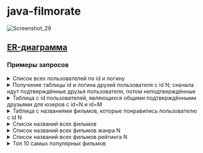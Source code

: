 # java-filmorate


![Screenshot_29](https://github.com/GordeevGleb/java-filmorate/assets/146061679/3c46232d-056b-4f34-8cb9-2c66f3283a5d)



## [ER-диаграмма](https://dbdiagram.io/d/65e9f26ab1f3d4062c63b323)
### Примеры запросов
<details>
<summary>Cписок всех пользователей по id и логину</summary>
       
    SELECT id,
       login
    FROM user;      
</details>

<details>
<summary>Получение таблицы id и логина друзей пользователя с id N; сначала идут подтверждённые друзья пользователя, потом неподтверждённые</summary>
       
    SELECT u.user_id,
       u.login
    FROM user AS u
    LEFT JOIN friendship AS f ON u.user_id = f.friend_id
    WHERE f.user_id = N AND f.is_friend = 'true'
    UNION
    SELECT u.user_id,
       u.login
    FROM user AS u
    LEFT JOIN friendship AS f ON u.user_id = f.friend_id
    WHERE f.user_id = N AND f.is_friend = 'false';         
</details>

<details>
<summary>Таблица с id пользователей, являющихся общими подтверждёнными друзьями для юзеров с id=N и id=M</summary>
       
    SELECT u.user_id,
       u.login
    FROM user AS u
    LEFT JOIN friendship AS f1 ON u.user_id = f1.friend_id
    LEFT JOIN friendship AS f2 ON u.user_id = f2.friend_id
    WHERE (f1.user_id = N AND f1.is_friend = 'true')
       AND (f2.user_id = M and f2.is_friend = 'true');        
</details>

<details>
<summary>Таблица с названиями фильмов, которые понравились пользователю с id N</summary>
       
    SELECT f.title
    FROM film AS f
    LEFT JOIN like AS l ON f.film_id = l.film_id
    LEFT JOIN user AS u ON l.user_id = u.user_id
    WHERE u.user_id = N;
</details>

<details>
<summary>Список названий всех фильмов</summary>
       
    SELECT title
    FROM film;
</details>

<details>
<summary>Список названий всех фильмов жанра N</summary>
       
    SELECT f.title
    FROM film AS f
    INNER JOIN film_genre AS fg ON f.film_id = fg.film_id
    INNER JOIN genre AS g ON fg.genre_id = g.genre_id       
    WHERE g.name = N;
</details>

<details>
<summary>Список названий всех фильмов рейтинга N</summary>
       
    SELECT f.title
    FROM film AS f
    INNER JOIN rating AS r ON f.rating_id = r.rating_id
    WHERE r.name = N;
</details>

<details>
<summary>Топ 10 самых популярных фильмов</summary>
       
    SELECT f.title,
       COUNT(user_id) AS likes_posted
    FROM film AS f
    INNER JOIN like AS l ON f.film_id = l.film_id
    ORDER BY likes_posted DESC
    LIMIT 10;  
</details>
